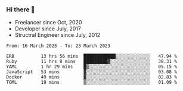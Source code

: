 ### Hi there 👋

- Freelancer since Oct, 2020
- Developer since July, 2017
- Structral Engineer since July, 2012

<!--START_SECTION:waka-->

```text
From: 16 March 2023 - To: 23 March 2023

ERB          13 hrs 56 mins  ████████████░░░░░░░░░░░░░   47.94 %
Ruby         11 hrs 8 mins   █████████▓░░░░░░░░░░░░░░░   38.31 %
YAML         1 hr 29 mins    █▒░░░░░░░░░░░░░░░░░░░░░░░   05.15 %
JavaScript   53 mins         ▓░░░░░░░░░░░░░░░░░░░░░░░░   03.08 %
Docker       49 mins         ▓░░░░░░░░░░░░░░░░░░░░░░░░   02.83 %
TOML         19 mins         ▒░░░░░░░░░░░░░░░░░░░░░░░░   01.09 %
```

<!--END_SECTION:waka-->
